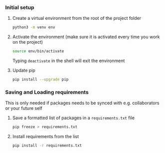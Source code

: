 ### Initial setup

1. Create a virtual environment from the root of the project folder

    ```sh
    python3 -m venv env
    ```

2. Activate the environment (make sure it is activated every time you work on the project)

    ```sh
    source env/bin/activate
    ```

    Typing `deactivate` in the shell will exit the environment

3. Update pip

    ```sh
    pip install --upgrade pip
    ```

### Saving and Loading requirements

This is only needed if packages needs to be synced with e.g. collaborators or your future self

1. Save a formatted list of packages in a `requirements.txt` file

    ```sh
    pip freeze > requirements.txt
    ```

1. Install requirements from the list

    ```sh
    pip install -r requirements.txt
    ```
